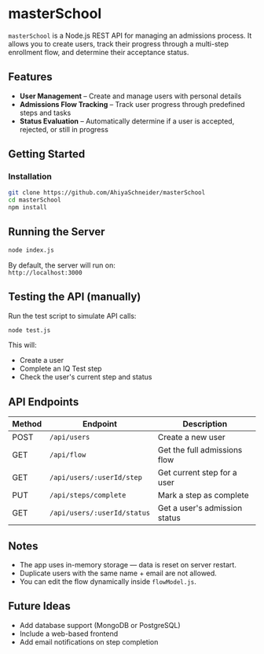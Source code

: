 # masterSchool

`masterSchool` is a Node.js REST API for managing an admissions process. It allows you to create users, track their progress through a multi-step enrollment flow, and determine their acceptance status.


## Features

- **User Management** – Create and manage users with personal details  
- **Admissions Flow Tracking** – Track user progress through predefined steps and tasks  
- **Status Evaluation** – Automatically determine if a user is accepted, rejected, or still in progress


## Getting Started

### Installation

```bash
git clone https://github.com/AhiyaSchneider/masterSchool
cd masterSchool
npm install
```


## Running the Server

```bash
node index.js
```

By default, the server will run on:  
`http://localhost:3000`


## Testing the API (manually)

Run the test script to simulate API calls:

```bash
node test.js
```

This will:
- Create a user
- Complete an IQ Test step
- Check the user's current step and status


## API Endpoints

| Method | Endpoint                       | Description                       |
|--------|--------------------------------|-----------------------------------|
| POST   | `/api/users`                   | Create a new user                 |
| GET    | `/api/flow`                    | Get the full admissions flow      |
| GET    | `/api/users/:userId/step`      | Get current step for a user       |
| PUT    | `/api/steps/complete`          | Mark a step as complete           |
| GET    | `/api/users/:userId/status`    | Get a user's admission status     |


## Notes

- The app uses in-memory storage — data is reset on server restart.  
- Duplicate users with the same name + email are not allowed.  
- You can edit the flow dynamically inside `flowModel.js`.


## Future Ideas

- Add database support (MongoDB or PostgreSQL)  
- Include a web-based frontend  
- Add email notifications on step completion
